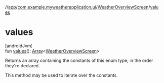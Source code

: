 //[app](../../../index.md)/[com.example.myweatherapplication.ui](../index.md)/[WeatherOverviewScreen](index.md)/[values](values.md)

# values

[androidJvm]\
fun [values](values.md)(): [Array](https://kotlinlang.org/api/latest/jvm/stdlib/kotlin/-array/index.html)&lt;[WeatherOverviewScreen](index.md)&gt;

Returns an array containing the constants of this enum type, in the order they're declared.

This method may be used to iterate over the constants.
